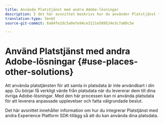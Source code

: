 ```yaml
---
title: Använda Platstjänst med andra Adobe-lösningar
description: I det här avsnittet beskrivs hur du använder Platstjänst tillsammans med andra Adobe-lösningar.
translation-type: tm+mt
source-git-commit: 8a84fe2dc5a0efe94ce3121e589524e3c7a80c5e

---
```



# Använd Platstjänst med andra Adobe-lösningar {#use-places-other-solutions}

Att använda platstjänsten för att samla in platsdata är inte användbart i din app. Du börjar få verkligt värde från platsdata när du levererar dem till dina övriga Adobe-lösningar. Med den här processen kan ni använda platsdata för att leverera anpassade upplevelser och fatta välgrundade beslut.

Det här avsnittet innehåller information om hur du integrerar Platstjänst med andra Experience Platform SDK-tillägg så att du kan använda dina platsdata.